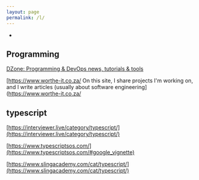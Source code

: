 ```yaml
---
layout: page
permalink: /l/
---
```


-

## Programming

[DZone: Programming & DevOps news, tutorials & tools](https://dzone.com/)

[https://www.worthe-it.co.za/ On this site, I share projects I'm working on, and I write articles (usually about software engineering](https://www.worthe-it.co.za/

## typescript

[https://interviewer.live/category/typescript/](https://interviewer.live/category/typescript/)

[https://www.typescriptsos.com/](https://www.typescriptsos.com/#google_vignette)

[https://www.slingacademy.com/cat/typescript/](https://www.slingacademy.com/cat/typescript/)
